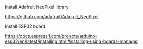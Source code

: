 Install Adafruit NeoPixel library

https://github.com/adafruit/Adafruit_NeoPixel

Install ESP32 board

https://docs.espressif.com/projects/arduino-esp32/en/latest/installing.html#installing-using-boards-manager
